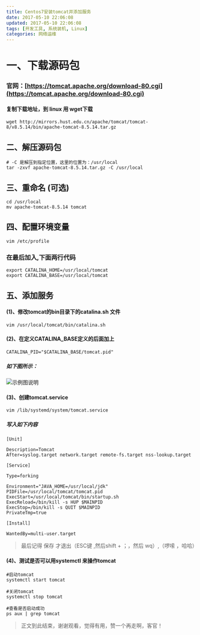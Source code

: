 ```yaml
---
title: Centos7安装tomcat并添加服务
date: 2017-05-10 22:06:08
updated: 2017-05-10 22:06:08
tags: [开发工具, 系统装机, Linux]
categories: 网络运维
---
```

# 一、下载源码包
### 官网：[https://tomcat.apache.org/download-80.cgi](https://tomcat.apache.org/download-80.cgi)
#### 复制下载地址，到 linux 用 wget下载
```
wget http://mirrors.hust.edu.cn/apache/tomcat/tomcat-8/v8.5.14/bin/apache-tomcat-8.5.14.tar.gz
```
## 二、解压源码包
```
# -C 是解压到指定位置，这里的位置为：/usr/local
tar -zxvf apache-tomcat-8.5.14.tar.gz -C /usr/local 
```
## 三、重命名 (可选)
```
cd /usr/local
mv apache-tomcat-8.5.14 tomcat
```
## 四、配置环境变量
```
vim /etc/profile
```
### 在最后加入,下面两行代码
```
export CATALINA_HOME=/usr/local/tomcat
export CATALINA_BASE=/usr/local/tomcat
```
## 五、添加服务
#### (1)、修改tomcat的bin目录下的catalina.sh 文件
```
vim /usr/local/tomcat/bin/catalina.sh
```
#### (2)、在定义CATALINA_BASE定义的后面加上
```
CATALINA_PID="$CATALINA_BASE/tomcat.pid"
```
##### 如下图所示：
![示例图说明](1494743565799068934.png)

#### (3)、创建tomcat.service
```
vim /lib/systemd/system/tomcat.service
```
##### 写入如下内容
```
[Unit]
 
Description=Tomcat
After=syslog.target network.target remote-fs.target nss-lookup.target
 
[Service]
 
Type=forking
 
Environment="JAVA_HOME=/usr/local/jdk"
PIDFile=/usr/local/tomcat/tomcat.pid
ExecStart=/usr/local/tomcat/bin/startup.sh
ExecReload=/bin/kill -s HUP $MAINPID
ExecStop=/bin/kill -s QUIT $MAINPID
PrivateTmp=true
 
[Install]
 
WantedBy=multi-user.target
```
> 最后记得 保存 才退出（ESC键 ,然后shift + ；，然后 wq）,（啰嗦 ，哈哈）

#### (4)、测试是否可以用systemctl 来操作tomcat
```
#启动tomcat
systemctl start tomcat 

#关闭tomcat
systemctl stop tomcat

#查看是否启动成功
ps aux | grep tomcat

```
> 正文到此结束，谢谢观看，觉得有用，赞一个再走啊，客官！
